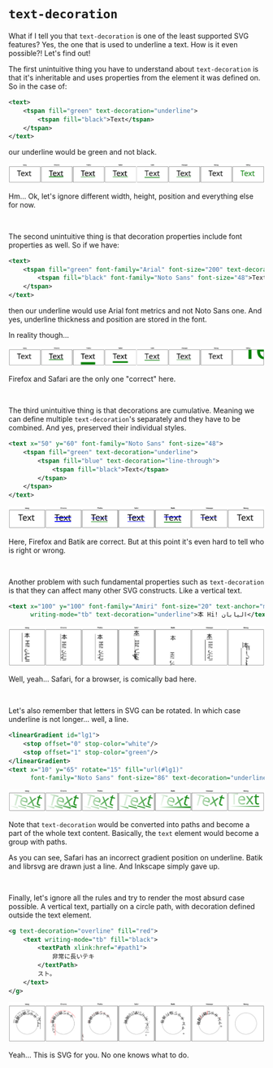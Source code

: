 # `text-decoration`

What if I tell you that `text-decoration` is one of the least supported SVG features?
Yes, the one that is used to underline a text.
How is it even possible?! Let's find out!

The first unintuitive thing you have to understand about `text-decoration`
is that it's inheritable and uses properties from the element it was defined on.<br>
So in the case of:

```xml
<text>
    <tspan fill="green" text-decoration="underline">
        <tspan fill="black">Text</tspan>
    </tspan>
</text>
```

our underline would be green and not black.

<img src="../images/text-decoration-inheritence.png">

Hm... Ok, let's ignore different width, height, position and everything else for now.

<br>

The second unintuitive thing is that decoration properties include font properties as well.
So if we have:

```xml
<text>
    <tspan fill="green" font-family="Arial" font-size="200" text-decoration="underline">
        <tspan fill="black" font-family="Noto Sans" font-size="48">Text</tspan>
    </tspan>
</text>
```

then our underline would use Arial font metrics and not Noto Sans one.
And yes, underline thickness and position are stored in the font.

In reality though...

<img src="../images/text-decoration-font.png">

Firefox and Safari are the only one "correct" here.

<br>

The third unintuitive thing is that decorations are cumulative.
Meaning we can define multiple `text-decoration`'s separately and they have to be combined.
And yes, preserved their individual styles.

```xml
<text x="50" y="60" font-family="Noto Sans" font-size="48">
    <tspan fill="green" text-decoration="underline">
        <tspan fill="blue" text-decoration="line-through">
            <tspan fill="black">Text</tspan>
        </tspan>
    </tspan>
</text>
```

<img src="../images/text-decoration-inheritence-multiple.png">

Here, Firefox and Batik are correct.
But at this point it's even hard to tell who is right or wrong.

<br>

Another problem with such fundamental properties such as `text-decoration` is that they can affect
many other SVG constructs. Like a vertical text.

```xml
<text x="100" y="100" font-family="Amiri" font-size="20" text-anchor="middle"
      writing-mode="tb" text-decoration="underline">本 Hi! اليابان</text>
```

<img src="../images/text-decoration-vertical.png">

Well, yeah... Safari, for a browser, is comically bad here.

<br>

Let's also remember that letters in SVG can be rotated. In which case underline
is not longer... well, a line.

```xml
<linearGradient id="lg1">
    <stop offset="0" stop-color="white"/>
    <stop offset="1" stop-color="green"/>
</linearGradient>
<text x="10" y="65" rotate="15" fill="url(#lg1)"
      font-family="Noto Sans" font-size="86" text-decoration="underline">Text</text>
```

<img src="../images/text-decoration-rotate.png">

Note that `text-decoration` would be converted into paths and become a part of
the whole text content. Basically, the `text` element would become a group
with paths.

As you can see, Safari has an incorrect gradient position on underline.
Batik and librsvg are drawn just a line. And Inkscape simply gave up.

<br>

Finally, let's ignore all the rules and try to render the most absurd case possible.
A vertical text, partially on a circle path, with decoration defined outside the text element.

```xml
<g text-decoration="overline" fill="red">
    <text writing-mode="tb" fill="black">
        <textPath xlink:href="#path1">
            非常に長いテキ
        </textPath>
        スト。
    </text>
</g>
```

<img src="../images/text-decoration-on-path.png">

Yeah... This is SVG for you. No one knows what to do.

